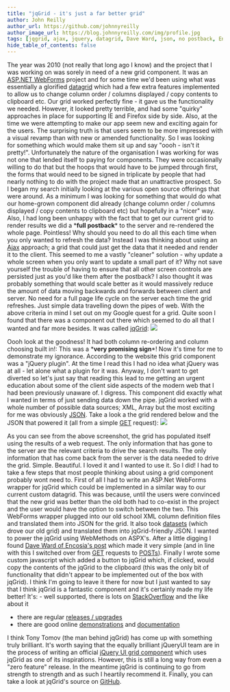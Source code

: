 ```yaml
---
title: "jqGrid - it's just a far better grid"
author: John Reilly
author_url: https://github.com/johnnyreilly
author_image_url: https://blog.johnnyreilly.com/img/profile.jpg
tags: [jqgrid, ajax, jquery, datagrid, Dave Ward, json, no postback, Encosia, tony tomov]
hide_table_of_contents: false
---
```

The year was 2010 (not really that long ago I know) and the project that I was working on was sorely in need of a new grid component. It was an [ASP.NET WebForms](<http://www.asp.net/web-forms>) project and for some time we'd been using what was essentially a glorified [datagrid](<http://msdn.microsoft.com/en-us/library/system.web.ui.webcontrols.datagrid.aspx>) which had a few extra features implemented to allow us to change column order / columns displayed / copy contents to clipboard etc. Our grid worked perfectly fine - it gave us the functionality we needed. However, it looked pretty terrible, and had some "quirky" approaches in place for supporting IE and Firefox side by side. Also, at the time we were attempting to make our app seem new and exciting again for the users. The surprising truth is that users seem to be more impressed with a visual revamp than with new or amended functionality. So I was looking for something which would make them sit up and say "oooh - isn't it pretty!". Unfortunately the nature of the organisation I was working for was not one that lended itself to paying for components. They were occasionally willing to do that but the hoops that would have to be jumped through first, the forms that would need to be signed in triplicate by people that had nearly nothing to do with the project made that an unattractive prospect. So I began my search initially looking at the various open source offerings that were around. As a minimum I was looking for something that would do what our home-grown component did already (change column order / columns displayed / copy contents to clipboard etc) but hopefully in a "nicer" way. Also, I had long been unhappy with the fact that to get our current grid to render results we did a \***full postback**\* to the server and re-rendered the whole page. Pointless! Why should you need to do all this each time when you only wanted to refresh the data? Instead I was thinking about using an [Ajax](<http://en.wikipedia.org/wiki/Ajax_%28programming%29>) approach; a grid that could just get the data that it needed and render it to the client. This seemed to me a vastly "cleaner" solution - why update a whole screen when you only want to update a small part of it? Why not save yourself the trouble of having to ensure that all other screen controls are persisted just as you'd like them after the postback? I also thought it was probably something that would scale better as it would massively reduce the amount of data moving backwards and forwards between client and server. No need for a full page life cycle on the server each time the grid refreshes. Just simple data travelling down the pipes of web. With the above criteria in mind I set out on my Google quest for a grid. Quite soon I found that there was a component out there which seemed to do all that I wanted and far more besides. It was called [jqGrid](<http://www.trirand.com/blog/>): ![](../static/blog/2012-01-14-jqgrid-its-just-far-better-grid/jqgrid%2Bin%2Ball%2Bits%2Bglory.png)

 Oooh look at the goodness! It had both column re-ordering and column choosing built in!: This was a \***very promising sign**\*! Now it's time for me to demonstrate my ignorance. According to the website this grid component was a "jQuery plugin". At the time I read this I had no idea what jQuery was at all - let alone what a plugin for it was. Anyway, I don't want to get diverted so let's just say that reading this lead to me getting an urgent education about some of the client side aspects of the modern web that I had been previously unaware of. I digress. This component did exactly what I wanted in terms of just sending data down the pipe. jqGrid worked with a whole number of possible data sources; XML, Array but the most exciting for me was obviously [JSON](<http://www.json.org/>). Take a look a the grid rendered below and the JSON that powered it (all from a simple [GET](<http://www.trirand.com/blog/jqgrid/server.php?q=2&_search=false&nd=1326531357333&rows=10&page=1&sidx=id&sord=desc>) request): ![](../static/blog/2012-01-14-jqgrid-its-just-far-better-grid/Check%2Bout%2Bthe%2BJSON.png)

 As you can see from the above screenshot, the grid has populated itself using the results of a web request. The only information that has gone to the server are the relevant criteria to drive the search results. The only information that has come back from the server is the data needed to drive the grid. Simple. Beautiful. I loved it and I wanted to use it. So I did! I had to take a few steps that most people thinking about using a grid component probably wont need to. First of all I had to write an ASP.Net WebForms wrapper for jqGrid which could be implemented in a similar way to our current custom datagrid. This was because, until the users were convinced that the new grid was better than the old both had to co-exist in the project and the user would have the option to switch between the two. This WebForms wrapper plugged into our old school XML column definition files and translated them into JSON for the grid. It also took [datasets](<http://msdn.microsoft.com/en-us/library/system.data.dataset.aspx>) (which drove our old grid) and translated them into jqGrid-friendly JSON. I wanted to power the jqGrid using WebMethods on ASPX's. After a little digging I found [Dave Ward of Encosia's post](<http://encosia.com/using-jquery-to-directly-call-aspnet-ajax-page-methods/>) which made it very simple (and in line with this I switched over from [GET](<http://en.wikipedia.org/wiki/GET_%28HTTP%29#Request_methods>) requests to [POSTs](<http://en.wikipedia.org/wiki/POST_%28HTTP%29>)). Finally I wrote some custom javascript which added a button to jqGrid which, if clicked, would copy the contents of the jqGrid to the clipboard (this was the only bit of functionality that didn't appear to be implemented out of the box with jqGrid). I think I'm going to leave it there for now but I just wanted to say that I think jqGrid is a fantastic component and it's certainly made my life better! It's: - well supported, there is lots on [StackOverflow](<http://stackoverflow.com/questions/tagged/jqgrid>) and the like about it
- there are regular [releases / upgrades](<http://www.trirand.com/blog/>)
- there are good online [demonstrations](<http://trirand.com/blog/jqgrid/jqgrid.html>) and [documentation](<http://www.trirand.com/jqgridwiki/doku.php>)



 I think Tony Tomov (the man behind jqGrid) has come up with something truly brilliant. It's worth saying that the equally brilliant jQueryUI team are in the process of writing an official [jQuery UI grid component](<http://wiki.jqueryui.com/w/page/34246941/Grid>) which uses jqGrid as one of its inspirations. However, this is still a long way from even a "zero feature" release. In the meantime jqGrid is continuing to go from strength to strength and as such I heartily recommend it. Finally, you can take a look at jqGrid's source on [GitHub](<https://github.com/tonytomov/jqGrid>).
